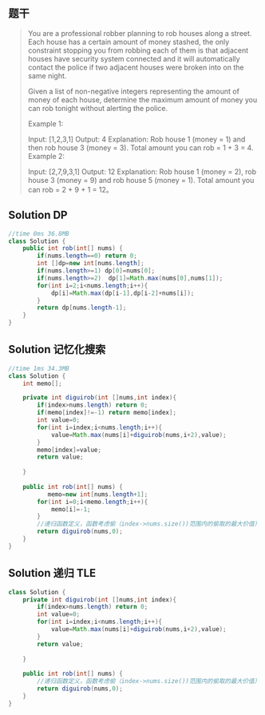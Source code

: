 ## 题干

> You are a professional robber planning to rob houses along a street. Each house has a certain amount of money stashed, the only constraint stopping you from robbing each of them is that adjacent houses have security system connected and it will automatically contact the police if two adjacent houses were broken into on the same night.
>
> Given a list of non-negative integers representing the amount of money of each house, determine the maximum amount of money you can rob tonight without alerting the police.
>
> Example 1:
>
> Input: [1,2,3,1]
> Output: 4
> Explanation: Rob house 1 (money = 1) and then rob house 3 (money = 3).
>              Total amount you can rob = 1 + 3 = 4.
> Example 2:
>
> Input: [2,7,9,3,1]
> Output: 12
> Explanation: Rob house 1 (money = 2), rob house 3 (money = 9) and rob house 5 (money = 1).
>              Total amount you can rob = 2 + 9 + 1 = 12。

## Solution DP

```java
//time 0ms 36.8MB
class Solution {
    public int rob(int[] nums) {
        if(nums.length==0) return 0;
        int []dp=new int[nums.length];
        if(nums.length>=1) dp[0]=nums[0];
        if(nums.length>=2)  dp[1]=Math.max(nums[0],nums[1]);
        for(int i=2;i<nums.length;i++){
            dp[i]=Math.max(dp[i-1],dp[i-2]+nums[i]);
        }
        return dp[nums.length-1];
    }
}
```

## Solution 记忆化搜索

```java
//time 1ms 34.3MB
class Solution {
    int memo[];

    private int diguirob(int []nums,int index){
        if(index>nums.length) return 0;
        if(memo[index]!=-1) return memo[index];
        int value=0;
        for(int i=index;i<nums.length;i++){
            value=Math.max(nums[i]+diguirob(nums,i+2),value);
        }
        memo[index]=value;
        return value;
        
    }
    
    public int rob(int[] nums) {
           memo=new int[nums.length+1];
        for(int i=0;i<memo.length;i++){
            memo[i]=-1;
        }
        //递归函数定义，函数考虑偷（index->nums.size())范围内的偷取的最大价值）
        return diguirob(nums,0);
    }
}
```

## Solution 递归 TLE

```java
class Solution {
    private int diguirob(int []nums,int index){
        if(index>nums.length) return 0;
        int value=0;
        for(int i=index;i<nums.length;i++){
            value=Math.max(nums[i]+diguirob(nums,i+2),value);
        }
        return value;
        
    }
    
    public int rob(int[] nums) {
        //递归函数定义，函数考虑偷（index->nums.size())范围内的偷取的最大价值）
        return diguirob(nums,0);
    }
}
```

